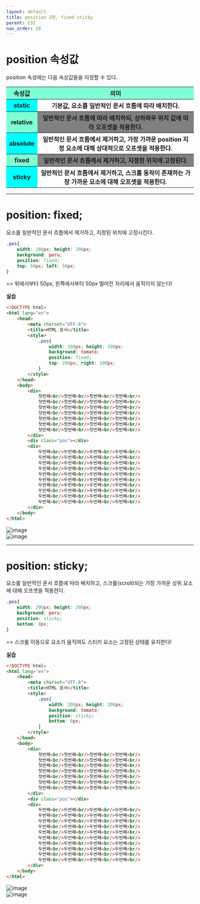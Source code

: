 ```yaml
---
layout: default
title: position 2편, fixed sticky
parent: CSS
nav_order: 10
---
```


# position 속성값  
position 속성에는 다음 속성값들을 지정할 수 있다.  

<table>
    <tr>
        <th style="background-color: aquamarine;">속성값</th>
        <th style="background-color: aquamarine;">의미</th>
    </tr>
    <tr>
        <th style="background-color: aqua;">static</th>
        <th>기본값, 요소를 일반적인 문서 흐름에 따라 배치한다.</th>
    </tr>
    <tr>
        <th style="background-color: aquamarine;">relative</th>
        <th style="background-color: gray;">일반적인 문서 흐름에 따라 배치하되, 상하좌우 위치 값에 따라 오프셋을 적용한다.</th>
    </tr>
    <tr>
        <th style="background-color: aqua;">absolute</th>
        <th>
            일반적인 문서 흐름에서 제거하고,
            가장 가까운 position 지정 요소에 대해 상대적으로 오프셋을 적용한다.
        </th>
    </tr>
    <tr>
        <th style="background-color: aquamarine;">fixed</th>
        <th style="background-color: gray;">일반적인 문서 흐름에서 제거하고, 지정한 위치에 고정된다.</th>
    </tr>
    <tr>
        <th style="background-color: aqua;">sticky</th>
        <th>
            일반적인 문서 흐름에서 제거하고,
            스크롤 동작이 존재하는 가장 가까운 요소에 대해 오프셋을 적용한다.
        </th>
    </tr>
</table>  

<hr>  

# position: fixed;  
요소를 일반적인 문서 흐름에서 제거하고, 지정된 위치에 고정시킨다.  

```css
.pos{
    width: 200px; height: 200px;
    background: peru;
    position: fixed;
    top: 50px; left: 50px;
}
```  
=> 위에서부터 50px, 왼쪽에서부터 50px 떨어진 자리에서 움직이지 않는다!  

**실습**  
````html
<!DOCTYPE html>
<html lang="en">
    <head>
        <meta charset="UTF-8">
        <title>HTML 문서</title>
        <style>
            .pos{
                width: 200px; height: 200px;
                background: tomato;
                position: fixed;
                top: 200px; right: 100px;
            }
        </style>
    </head>
    <body>
        <div>
            첫번째<br/>첫번째<br/>첫번째<br/>첫번째<br/>
            첫번째<br/>첫번째<br/>첫번째<br/>첫번째<br/>
            첫번째<br/>첫번째<br/>첫번째<br/>첫번째<br/>
            첫번째<br/>첫번째<br/>첫번째<br/>첫번째<br/>
            첫번째<br/>첫번째<br/>첫번째<br/>첫번째<br/>
            첫번째<br/>첫번째<br/>첫번째<br/>첫번째<br/>
            첫번째<br/>첫번째<br/>첫번째<br/>첫번째<br/>
        </div>
        <div class="pos"></div>
        <div>
            두번째<br/>두번째<br/>두번째<br/>두번째<br/>
            두번째<br/>두번째<br/>두번째<br/>두번째<br/>
            두번째<br/>두번째<br/>두번째<br/>두번째<br/>
            두번째<br/>두번째<br/>두번째<br/>두번째<br/>
            두번째<br/>두번째<br/>두번째<br/>두번째<br/>
            두번째<br/>두번째<br/>두번째<br/>두번째<br/>
            두번째<br/>두번째<br/>두번째<br/>두번째<br/>
            두번째<br/>두번째<br/>두번째<br/>두번째<br/>
            두번째<br/>두번째<br/>두번째<br/>두번째<br/>
            두번째<br/>두번째<br/>두번째<br/>두번째<br/>
        </div>
    </body>
</html>
````  
![image](https://github.com/jjsok73379/Java/assets/114732330/f3525521-0005-4d33-9c96-9612a6cc4bf9)  
![image](https://github.com/jjsok73379/Java/assets/114732330/6e48314d-bb7d-4f78-8ee8-c60703b37061)  

<hr>  

# position: sticky;  
요소를 일반적인 문서 흐름에 따라 배치하고, 스크롤(scroll)되는 가장 가까운 상위 요소에 대해 오프셋을 적용한다.  

```css
.pos{
    width: 200px; height: 200px;
    background: peru;
    position: sticky;
    bottom: 0px;
}
```  
=> 스크롤 이동으로 요소가 움직여도 스티키 요소는 고정된 상태를 유지한다!  

**실습**  
````html
<!DOCTYPE html>
<html lang="en">
    <head>
        <meta charset="UTF-8">
        <title>HTML 문서</title>
        <style>
            .pos{
                width: 200px; height: 200px;
                background: tomato;
                position: sticky;
                bottom: 0px;
            }
        </style>
    </head>
    <body>
        <div>
            첫번째<br/>첫번째<br/>첫번째<br/>첫번째<br/>
            첫번째<br/>첫번째<br/>첫번째<br/>첫번째<br/>
            첫번째<br/>첫번째<br/>첫번째<br/>첫번째<br/>
            첫번째<br/>첫번째<br/>첫번째<br/>첫번째<br/>
            첫번째<br/>첫번째<br/>첫번째<br/>첫번째<br/>
            첫번째<br/>첫번째<br/>첫번째<br/>첫번째<br/>
            첫번째<br/>첫번째<br/>첫번째<br/>첫번째<br/>
        </div>
        <div class="pos"></div>
        <div>
            두번째<br/>두번째<br/>두번째<br/>두번째<br/>
            두번째<br/>두번째<br/>두번째<br/>두번째<br/>
            두번째<br/>두번째<br/>두번째<br/>두번째<br/>
            두번째<br/>두번째<br/>두번째<br/>두번째<br/>
            두번째<br/>두번째<br/>두번째<br/>두번째<br/>
            두번째<br/>두번째<br/>두번째<br/>두번째<br/>
            두번째<br/>두번째<br/>두번째<br/>두번째<br/>
            두번째<br/>두번째<br/>두번째<br/>두번째<br/>
            두번째<br/>두번째<br/>두번째<br/>두번째<br/>
            두번째<br/>두번째<br/>두번째<br/>두번째<br/>
        </div>
    </body>
</html>
````  
![image](https://github.com/jjsok73379/Java/assets/114732330/0326eff5-973d-4783-9b2c-a64a8a317cab)  
![image](https://github.com/jjsok73379/Java/assets/114732330/0f9b3bc4-25e0-4502-959e-193cf1e409d8)